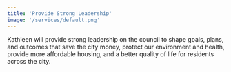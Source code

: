 ```yaml
---
title: 'Provide Strong Leadership'
image: '/services/default.png'
---
```


Kathleen will provide strong leadership on the council to shape goals, plans, and outcomes that save the city money, protect our environment and health, provide more affordable housing, and a better quality of life for residents across the city.
